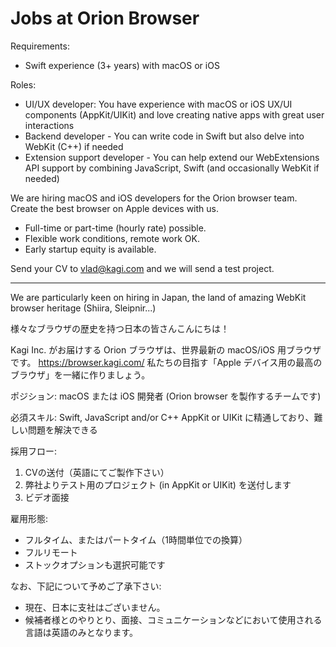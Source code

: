 # Jobs at Orion Browser

Requirements:

- Swift experience (3+ years) with macOS or iOS

Roles:

- UI/UX developer: You have experience with macOS or iOS UX/UI components (AppKit/UIKit) and love creating native apps with great user interactions
- Backend developer - You can write code in Swift but also delve into WebKit (C++) if needed
- Extension support developer - You can help extend our WebExtensions API support by combining JavaScript, Swift (and occasionally WebKit if needed)

We are hiring macOS and iOS developers for the Orion browser team.  Create the best browser on Apple devices with us.

- Full-time or part-time (hourly rate) possible.
- Flexible work conditions, remote work OK.
- Early startup equity is available.

Send your CV to [vlad@kagi.com](mailto:vlad@kagi.com) and we will send a test project.

---

We are particularly keen on hiring in Japan, the land of amazing WebKit browser heritage (Shiira, Sleipnir...)

様々なブラウザの歴史を持つ日本の皆さんこんにちは！

Kagi Inc. がお届けする Orion ブラウザは、世界最新の macOS/iOS 用ブラウザです。
https://browser.kagi.com/
私たちの目指す「Apple デバイス用の最高のブラウザ」を一緒に作りましょう。

ポジション:
macOS または iOS 開発者 (Orion browser を製作するチームです)

必須スキル:
Swift, JavaScript and/or C++
AppKit or UIKit に精通しており、難しい問題を解決できる

採用フロー:

1. CVの送付（英語にてご製作下さい）
2. 弊社よりテスト用のプロジェクト (in AppKit or UIKit) を送付します
3. ビデオ面接

雇用形態:

- フルタイム、またはパートタイム（1時間単位での換算）
- フルリモート
- ストックオプションも選択可能です

なお、下記について予めご了承下さい:

- 現在、日本に支社はございません。
- 候補者様とのやりとり、面接、コミュニケーションなどにおいて使用される言語は英語のみとなります。
